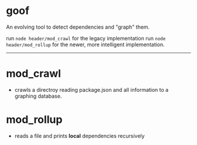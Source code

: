 # goof
An evolving tool to detect dependencies and "graph" them.

run `node header/mod_crawl` for the legacy implementation
run `node header/mod_rollup` for the newer, more intelligent implementation.

---

# mod_crawl

- crawls a directroy reading package.json and all information to a graphing database.

# mod_rollup

- reads a file and prints **local** dependencies recursively
